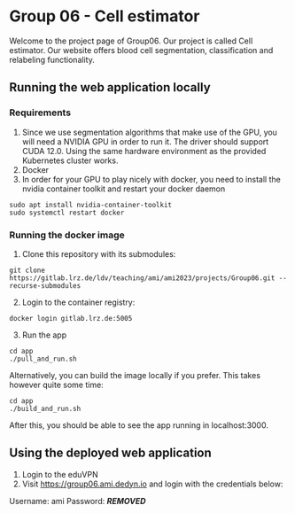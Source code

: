 # Group 06 - Cell estimator

Welcome to the project page of Group06. Our project is called Cell estimator. Our website offers blood cell segmentation, classification and relabeling functionality.

## Running the web application locally

### Requirements

1. Since we use segmentation algorithms that make use of the GPU, you will need a NVIDIA GPU in order to run it. The driver should support CUDA 12.0. Using the same hardware environment as the provided Kubernetes cluster works.
2. Docker
3. In order for your GPU to play nicely with docker, you need to install the nvidia container toolkit and restart your docker daemon

```
sudo apt install nvidia-container-toolkit
sudo systemctl restart docker
```

### Running the docker image

1. Clone this repository with its submodules:

```
git clone https://gitlab.lrz.de/ldv/teaching/ami/ami2023/projects/Group06.git --recurse-submodules
```

2. Login to the container registry:

```
docker login gitlab.lrz.de:5005
```

3. Run the app

```
cd app
./pull_and_run.sh
```

Alternatively, you can build the image locally if you prefer. This takes however quite some time:

```
cd app
./build_and_run.sh
```

After this, you should be able to see the app running in localhost:3000.

## Using the deployed web application 

1. Login to the eduVPN
2. Visit https://group06.ami.dedyn.io and login with the credentials below:

Username: ami
Password: ***REMOVED***



